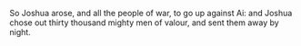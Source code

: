 So Joshua arose, and all the people of war, to go up against Ai: and Joshua chose out thirty thousand mighty men of valour, and sent them away by night.
